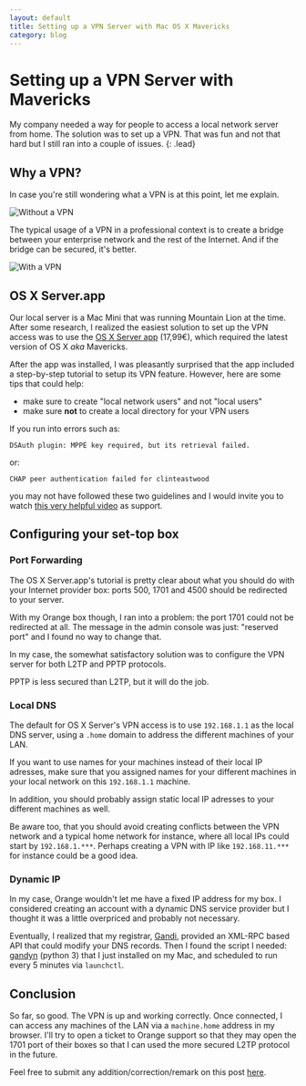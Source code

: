```yaml
---
layout: default
title: Setting up a VPN Server with Mac OS X Mavericks
category: blog
---
```


# Setting up a VPN Server with Mavericks

My company needed a way for people to access a local network server from home. The solution was
to set up a VPN. That was fun and not that hard but I still ran into a couple of issues.
{: .lead} 


## Why a VPN?

In case you're still wondering what a VPN is at this point, let me explain.

![Without a VPN](../../assets/images/vpn-explain-1.png "Without a VPN")

The typical usage of a VPN in a professional context is to create a bridge between
your enterprise network and the rest of the Internet. And if the bridge can be secured, 
it's better.

![With a VPN](../../assets/images/vpn-explain-2.png "With a VPN")


## OS X Server.app

Our local server is a Mac Mini that was running Mountain Lion at the time. After some research, 
I realized the easiest solution to set up the VPN access was to use the [OS X Server app][server.app] (17,99€),
which required the latest version of OS X *aka* Mavericks.

After the app was installed, I was pleasantly surprised that the app included a step-by-step tutorial
to setup its VPN feature. However, here are some tips that could help:

- make sure to create "local network users" and not "local users"
- make sure **not** to create a local directory for your VPN users

If you run into errors such as:

    DSAuth plugin: MPPE key required, but its retrieval failed.

or:

    CHAP peer authentication failed for clinteastwood

you may not have followed these two guidelines and I would invite you to watch [this very
helpful video][vpn-screencast] as support.


## Configuring your set-top box


### Port Forwarding

The OS X Server.app's tutorial is pretty clear about what you should do with your Internet provider box: 
ports 500, 1701 and 4500 should be redirected to your server.

With my Orange box though, I ran into a problem: the port 1701 could not be redirected at all. The message in 
the admin console was just: "reserved port" and I found no way to change that.

In my case, the somewhat satisfactory solution was to configure the VPN server for both
L2TP and PPTP protocols. 

PPTP is less secured than L2TP, but it will do the job.


### Local DNS

The default for OS X Server's VPN access is to use `192.168.1.1` as the local DNS server, using a `.home` domain to
address the different machines of your LAN.

If you want to use names for your machines instead of their local IP adresses, make sure that you assigned
names for your different machines in your local network on this `192.168.1.1` machine.

In addition, you should probably assign static local IP adresses to your different machines as well.

Be aware too, that you should avoid creating conflicts between the VPN network and a typical home network for instance, where
all local IPs could start by `192.168.1.***`. Perhaps creating a VPN with IP like `192.168.11.***` for instance could be a 
good idea.


### Dynamic IP

In my case, Orange wouldn't let me have a fixed IP address for my box. I considered creating an account
with a dynamic DNS service provider but I thought it was a little overpriced and probably not necessary.

Eventually, I realized that my registrar, [Gandi][gandi], provided an XML-RPC based API that could modify
your DNS records. Then I found the script I needed: [gandyn][gandyn] (python 3) that I just installed on my Mac, 
and scheduled to run every 5 minutes via `launchctl`.


## Conclusion

So far, so good. The VPN is up and working correctly. Once connected, I can access any machines of the LAN
via a `machine.home` address in my browser. I'll try to open a ticket to Orange support so that they may
open the 1701 port of their boxes so that I can used the more secured L2TP protocol in the future.

Feel free to submit any addition/correction/remark on this post [here][github].


[server.app]: https://itunes.apple.com/fr/app/os-x-server/id714547929?mt=12
[vpn-screencast]: http://www.youtube.com/watch?v=gG8HcsQuyjI
[gandyn]: https://github.com/Chralu/gandyn
[gandi]: http://www.gandi.net
[github]: https://github.com/dirtyhenry/bootstragram-blog/issues
